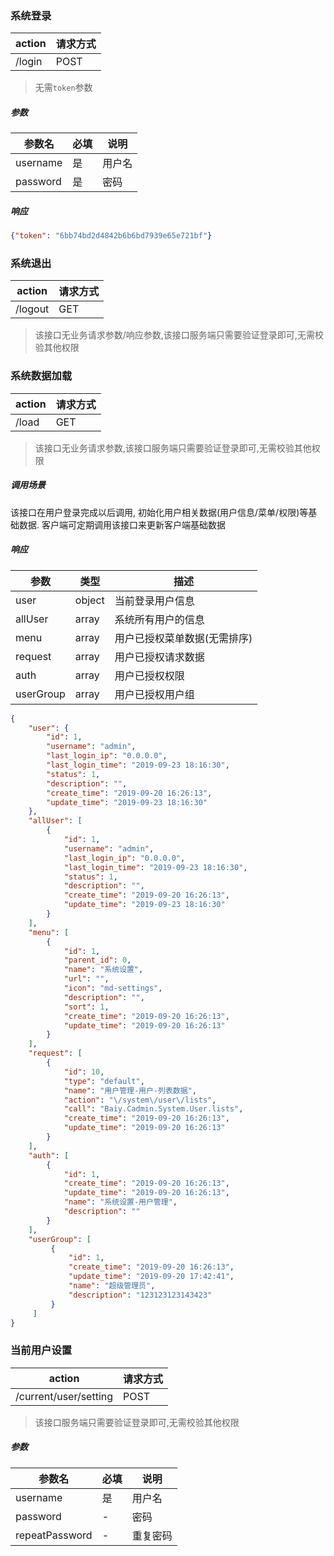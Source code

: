 ### 系统登录

| action | 请求方式 |
| --- | --- |
| /login | POST |

> 无需`token`参数
 
##### 参数

| 参数名 | 必填 | 说明 |
| --- | --- | --- |
| username | 是 |  用户名 | 
| password | 是 |  密码 | 

##### 响应

```json
{"token": "6bb74bd2d4842b6b6bd7939e65e721bf"}
```

### 系统退出

| action | 请求方式 |
| --- | --- |
| /logout | GET |

> 该接口无业务请求参数/响应参数,该接口服务端只需要验证登录即可,无需校验其他权限

### 系统数据加载

| action | 请求方式 |
| --- | --- |
| /load | GET |

> 该接口无业务请求参数,该接口服务端只需要验证登录即可,无需校验其他权限

##### 调用场景
该接口在用户登录完成以后调用, 初始化用户相关数据(用户信息/菜单/权限)等基础数据. 客户端可定期调用该接口来更新客户端基础数据

##### 响应

| 参数 | 类型|描述 |
| --- | --- | --- |
| user |object| 当前登录用户信息 |
| allUser| array | 系统所有用户的信息 |
| menu | array|用户已授权菜单数据(无需排序) |
| request| array | 用户已授权请求数据 |
| auth| array | 用户已授权权限 |
| userGroup| array | 用户已授权用户组 |

```json
{
    "user": {
        "id": 1,
        "username": "admin",
        "last_login_ip": "0.0.0.0",
        "last_login_time": "2019-09-23 18:16:30",
        "status": 1,
        "description": "",
        "create_time": "2019-09-20 16:26:13",
        "update_time": "2019-09-23 18:16:30"
    },
    "allUser": [
        {
            "id": 1,
            "username": "admin",
            "last_login_ip": "0.0.0.0",
            "last_login_time": "2019-09-23 18:16:30",
            "status": 1,
            "description": "",
            "create_time": "2019-09-20 16:26:13",
            "update_time": "2019-09-23 18:16:30"
        }
    ],
    "menu": [
        {
            "id": 1,
            "parent_id": 0,
            "name": "系统设置",
            "url": "",
            "icon": "md-settings",
            "description": "",
            "sort": 1,
            "create_time": "2019-09-20 16:26:13",
            "update_time": "2019-09-20 16:26:13"
        }
    ],
    "request": [
        {
            "id": 10,
            "type": "default",
            "name": "用户管理-用户-列表数据",
            "action": "\/system\/user\/lists",
            "call": "Baiy.Cadmin.System.User.lists",
            "create_time": "2019-09-20 16:26:13",
            "update_time": "2019-09-20 16:26:13"
        }
    ],
    "auth": [
        {
            "id": 1,
            "create_time": "2019-09-20 16:26:13",
            "update_time": "2019-09-20 16:26:13",
            "name": "系统设置-用户管理",
            "description": ""
        }
    ],
    "userGroup": [
         {
             "id": 1,
             "create_time": "2019-09-20 16:26:13",
             "update_time": "2019-09-20 17:42:41",
             "name": "超级管理员",
             "description": "123123123143423"
         }
     ]
}
```

### 当前用户设置

| action | 请求方式 |
| --- | --- |
| /current/user/setting | POST |

> 该接口服务端只需要验证登录即可,无需校验其他权限

##### 参数

| 参数名 | 必填 | 说明 |
| --- | --- | --- |
| username | 是 |  用户名 | 
| password | - |  密码 | 
| repeatPassword | - |  重复密码 |



